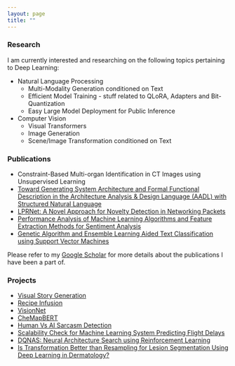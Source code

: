```yaml
---
layout: page
title: ""
---
```


### Research
I am currently interested and researching on the following topics pertaining to Deep Learning:
* Natural Language Processing
   * Multi-Modality Generation conditioned on Text
   * Efficient Model Training - stuff related to QLoRA, Adapters and Bit-Quantization
   * Easy Large Model Deployment for Public Inference
* Computer Vision
   * Visual Transformers
   * Image Generation
   * Scene/Image Transformation conditioned on Text   

### Publications
* Constraint-Based Multi-organ Identification in CT Images using Unsupervised Learning
* [Toward Generating System Architecture and Formal Functional Description in the Architecture Analysis & Design Language (AADL) with Structured Natural Language](https://asmedigitalcollection.asme.org/IDETC-CIE/proceedings-abstract/IDETC-CIE2022/86212/V002T02A077/1150294)
* [LPRNet: A Novel Approach for Novelty Detection in Networking Packets](https://thesai.org/Publications/ViewPaper?Volume=13&Issue=2&Code=IJACSA&SerialNo=13)
* [Performance Analysis of Machine Learning Algorithms and Feature Extraction Methods for Sentiment Analysis](https://ieeexplore.ieee.org/document/9633882)
* [Genetic Algorithm and Ensemble Learning Aided Text Classification using Support Vector Machines](https://thesai.org/Downloads/Volume12No8/Paper_30-Genetic_Algorithm_and_Ensemble_Learning_Aided.pdf)

Please refer to my [Google Scholar](https://scholar.google.com/citations?user=xjb7cRcAAAAJ&hl=en) for more details about the publications I have been a part of. 


### Projects 
- [Visual Story Generation]() 
- [Recipe Infusion](https://github.com/Anshumaan-Chauhan02/Recipe-Infusion) 
- [VisionNet](https://github.com/Anshumaan-Chauhan02/VisionNet) 
- [CheMapBERT](https://github.com/Anshumaan-Chauhan02/CheMapBERT) 
- [Human Vs AI Sarcasm Detection](https://github.com/Anshumaan-Chauhan02/HumanVsAI-Sarcasm-Detection) 
- [Scalability Check for Machine Learning System Predicting Flight Delays](https://github.com/Anshumaan-Chauhan02/Scalability-Check-for-Machine-Learning-System-Predicting-Flight-Delays) 
- [DQNAS: Neural Architecture Search using Reinforcement Learning](https://github.com/Anshumaan-Chauhan02/DQNAS) 
- [Is Transformation Better than Resampling for Lesion Segmentation Using Deep Learning in Dermatology?](https://papers.ssrn.com/sol3/papers.cfm?abstract_id=4015031) 
